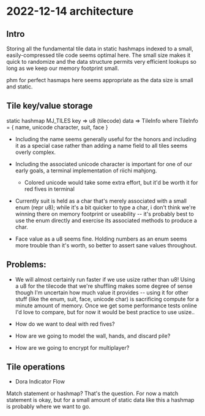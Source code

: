 # 2022-12-14 architecture

## Intro
Storing all the fundamental tile data in static hashmaps indexed to a small, easily-compressed
tile code seems optimal here. The small size makes it quick to randomize and the data structure
permits very efficient lookups so long as we keep our memory footprint small.

phm for perfect hasmaps here seems appropriate as the data size is small and static.

## Tile key/value storage

static hashmap MJ_TILES
    key => u8 (tilecode)
    data => TileInfo where TileInfo = { name, unicode character, suit, face }

- Including the name seems generally useful for the honors and including it as a special case
rather than adding a name field to all tiles seems overly complex.

- Including the associated unicode character is important for one of our early goals, a terminal
implementation of riichi mahjong.
    - Colored unicode would take some extra effort, but it'd be worth it for red fives in terminal

- Currently suit is held as a char that's merely associated with a small enum (repr u8);
while it's a bit quicker to type a char, i don't think we're winning there on memory footprint
or useability -- it's probably best to use the enum directly and exercise its associated methods
to produce a char.

- Face value as a u8 seems fine. Holding numbers as an enum seems more trouble than it's worth,
so better to assert sane values throughout.

## Problems:

- We will almost certainly run faster if we use usize rather than u8! Using a u8 for the tilecode
that we're shuffling makes some degree of sense though I'm uncertain how much value it provides --
using it for other stuff (like the enum, suit, face, unicode char) is sacrificing compute
for a minute amount of memory. Once we get some performance tests online I'd love to compare,
but for now it would be best practice to use usize..

- How do we want to deal with red fives?

- How are we going to model the wall, hands, and discard pile?

- How are we going to encrypt for multiplayer?

## Tile operations

- Dora Indicator Flow

Match statement or hashmap? That's the question. For now a match statement is okay, but for a small
amount of static data like this a hashmap is probably where we want to go.


